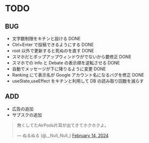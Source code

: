 # TODO

## BUG

- 文字数制限をキチンと設ける DONE
- Ctrl+Enter で投稿できるようにする DONE
- root 以外で更新すると死ぬのを直す DONE
- スマホだとポップアップウィンドウがでないから要修正 DONE
- スマホでの Info と Debate の表示順を逆転させる DONE
- 自動でメッセージが下に降りるように変更 DONE
- Ranking にて表示名が Google アカウント名になるバグを修正 DONE
- useState,useEffect をキチンと利用して DB の読み取り回数を減らす

## ADD

- 広告の追加
- サブスクの追加

<blockquote class="twitter-tweet" data-theme="dark"><p lang="ja" dir="ltr">無くしてたAirPods片耳が出てきてホクホクよ。</p>&mdash; ぬるぬる (@__Null_Null_) <a href="https://twitter.com/__Null_Null_">February 14, 2024</a></blockquote> <script async src="https://platform.twitter.com/widgets.js" charset="utf-8"></script>
